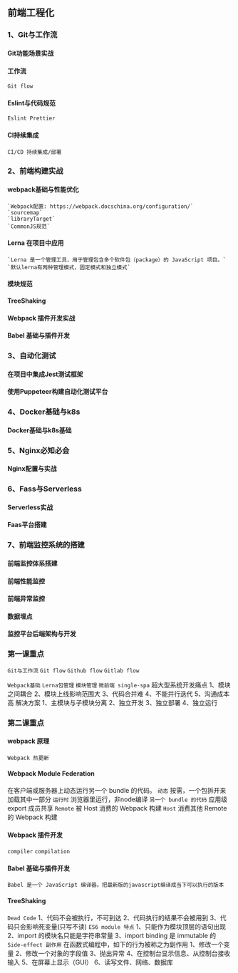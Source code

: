 ## 前端工程化

### 1、Git与工作流
  #### Git功能场景实战
  #### 工作流
    Git flow
  #### Eslint与代码规范
    Eslint Prettier
  #### CI持续集成
    CI/CD 持续集成/部署
### 2、前端构建实战
  #### webpack基础与性能优化
    `Webpack配置: https://webpack.docschina.org/configuration/`
    `sourcemap`
    `libraryTarget`
    `CommonJS规范`
  #### Lerna 在项目中应用
    `Lerna 是一个管理工具，用于管理包含多个软件包（package）的 JavaScript 项目。`
    `默认lerna有两种管理模式，固定模式和独立模式`
  #### 模块规范
  #### TreeShaking
  #### Webpack 插件开发实战
  #### Babel 基础与插件开发
### 3、自动化测试
  #### 在项目中集成Jest测试框架
  #### 使用Puppeteer构建自动化测试平台
### 4、Docker基础与k8s
  #### Docker基础与k8s基础
### 5、Nginx必知必会
  #### Nginx配置与实战
### 6、Fass与Serverless
  #### Serverless实战
  #### Faas平台搭建
### 7、前端监控系统的搭建
  #### 前端监控体系搭建
  #### 前端性能监控
  #### 前端异常监控
  #### 数据埋点
  #### 监控平台后端架构与开发

### 第一课重点
  `Git与工作流`
    `Git flow`
    `Github flow`
    `Gitlab flow`
    
  `Webpack基础`
  `Lerna包管理`
    `模块管理`
  `微前端 single-spa`
    超大型系统开发痛点
      1、模块之间耦合
      2、模块上线影响范围大
      3、代码合并难
      4、不能并行迭代
      5、沟通成本高
    解决方案
      1、主模块与子模块分离
      2、独立开发
      3、独立部署
      4、独立运行

### 第二课重点
  #### webpack 原理
    Webpack 热更新
  #### Webpack Module Federation
  在客户端或服务器上动态运行另一个 bundle 的代码。
  `动态` 按需，一个包拆开来加载其中一部分
  `运行时` 浏览器里运行，非node编译
  `另一个 bundle 的代码` 应用级 export 成员共享
  `Remote` 被 Host 消费的 Webpack 构建
  `Host` 消费其他 Remote 的 Webpack 构建
  #### Webpack 插件开发
  `compiler`
  `compilation`
  #### Babel 基础与插件开发
  `Babel 是一个 JavaScript 编译器。把最新版的javascript编译成当下可以执行的版本`
  #### TreeShaking
  `Dead Code`
    1、代码不会被执行，不可到达
    2、代码执行的结果不会被用到
    3、代码只会影响死变量(只写不读)
  `ES6 module 特点`
    1、只能作为模块顶层的语句出现
    2、import 的模块名只能是字符串常量
    3、import binding 是 immutable 的
  `Side-effect 副作用`
    在函数式编程中，如下的行为被称之为副作用
    1、修改一个变量
    2、修改一个对象的字段值
    3、抛出异常
    4、在控制台显示信息、从控制台接收输入
    5、在屏幕上显示（GUI）
    6、读写文件、网络、数据库